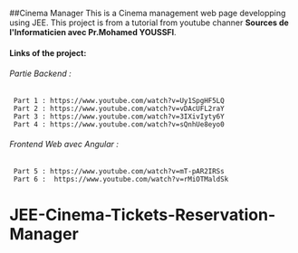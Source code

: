 ##Cinema Manager
This is a Cinema management web page developping using JEE.
This project is from a tutorial from youtube channer **Sources de l'Informaticien avec Pr.Mohamed YOUSSFI**.

#### Links of the project:
###### Partie Backend :
     Part 1 : https://www.youtube.com/watch?v=Uy1SpgHF5LQ
     Part 2 : https://www.youtube.com/watch?v=vDAcUFL2raY
     Part 3 : https://www.youtube.com/watch?v=3IXivIyty6Y
     Part 4 : https://www.youtube.com/watch?v=sQnhUe8eyo0
###### Frontend Web avec Angular :
     Part 5 : https://www.youtube.com/watch?v=mT-pAR2IRSs
     Part 6 :  https://www.youtube.com/watch?v=rMiOTMaldSk

# JEE-Cinema-Tickets-Reservation-Manager

